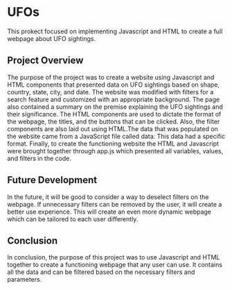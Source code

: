 # UFOs
This prokect focused on implementing Javascript and HTML to create a full webpage about UFO sightings. 

## Project Overview 
The purpose of the project was to create a website using Javascript and HTML components that presented data on UFO sightings based on shape, country, state, city, and date. The website was modified with filters for a search feature and customized with an appropriate background. The page also contained a summary on the premise explaining the UFO sightings and their significance. The HTML components are used to dictate the format of the webpage, the titles, and the buttons that can be clicked. Also, the filter components are also laid out using HTML.The data that was populated on the website came from a JavaScript file called data. This data had a specific format. Finally, to create the functioning website the HTML and Javascript were brought together through app.js which presented all variables, values, and filters in the code. 

## Future Development 
In the future, it will be good to consider a way to deselect filters on the webpage. If unnecessary filters can be removed by the user, it will create a better use experience. This will create an even more dynamic webpage which can be tailored to each user differently.

## Conclusion 
In conclusion, the purpose of this project was to use Javascript and HTML together to create a functioning webpage that any user can use. It contains all the data and can be filtered based on the necessary filters and parameters. 
